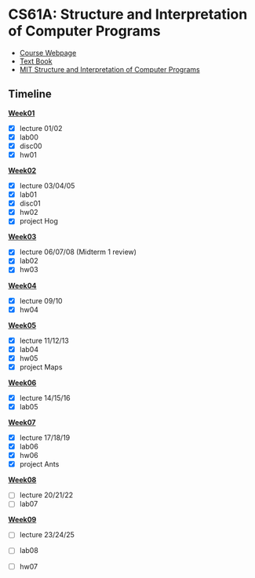 # CS61A: Structure and Interpretation of Computer Programs
 - [Course Webpage](https://inst.eecs.berkeley.edu/~cs61a/fa18/)
 - [Text Book](http://composingprograms.com/)
 - [MIT Structure and Interpretation of Computer Programs](https://web.mit.edu/6.001/6.037/sicp.pdf)
 
 ## Timeline
 **[Week01](https://github.com/sscheng25/CS61A/tree/main/week01)**
  - [x] lecture 01/02
  - [x] lab00
  - [x] disc00
  - [x] hw01
 
 **[Week02](https://github.com/sscheng25/CS61A/tree/main/week02)**
  - [x] lecture 03/04/05
  - [x] lab01
  - [x] disc01
  - [x] hw02
  - [x] project Hog

 **[Week03](https://github.com/sscheng25/CS61A/tree/main/week03)**
  - [x] lecture 06/07/08 (Midterm 1 review)
  - [x] lab02
  - [x] hw03

 **[Week04](https://github.com/sscheng25/CS61A/tree/main/week04)**
  - [x] lecture 09/10
  - [x] hw04

 **[Week05](https://github.com/sscheng25/CS61A/tree/main/week05)**
  - [x] lecture 11/12/13
  - [x] lab04
  - [x] hw05
  - [x] project Maps

 **[Week06](https://github.com/sscheng25/CS61A/tree/main/week06)**
  - [x] lecture 14/15/16
  - [x] lab05

 **[Week07](https://github.com/sscheng25/CS61A/tree/main/week07)**
  - [x] lecture 17/18/19
  - [x] lab06
  - [x] hw06
  - [x] project Ants

 **[Week08](https://github.com/sscheng25/CS61A/tree/main/week08)**
  - [ ] lecture 20/21/22
  - [ ] lab07

 **[Week09](https://github.com/sscheng25/CS61A/tree/main/week09)**
  - [ ] lecture 23/24/25
  - [ ] lab08
  - [ ] hw07

